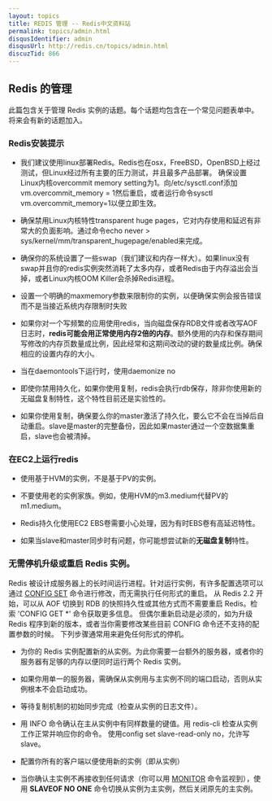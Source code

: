 ```yaml
---
layout: topics
title: REDIS 管理 -- Redis中文资料站
permalink: topics/admin.html
disqusIdentifier: admin
disqusUrl: http://redis.cn/topics/admin.html
discuzTid: 866
---
```


## Redis 的管理 ##

此篇包含关于管理 Redis 实例的话题。每个话题均包含在一个常见问题表单中。将来会有新的话题加入。

### Redis安装提示


- 我们建议使用linux部署Redis。Redis也在osx，FreeBSD，OpenBSD上经过测试，但Linux经过所有主要的压力测试，并且最多产品部署。
确保设置Linux内核overcommit memory setting为1。向/etc/sysctl.conf添加vm.overcommit_memory = 1然后重启，或者运行命令sysctl vm.overcommit_memory=1以便立即生效。


- 确保禁用Linux内核特性transparent huge pages，它对内存使用和延迟有非常大的负面影响。通过命令echo never > sys/kernel/mm/transparent_hugepage/enabled来完成。


- 确保你的系统设置了一些swap（我们建议和内存一样大）。如果linux没有swap并且你的redis实例突然消耗了太多内存，或者Redis由于内存溢出会当掉，或者Linux内核OOM Killer会杀掉Redis进程。


- 设置一个明确的maxmemory参数来限制你的实例，以便确保实例会报告错误而不是当接近系统内存限制时失败


- 如果你对一个写频繁的应用使用redis，当向磁盘保存RDB文件或者改写AOF日志时，**redis可能会用正常使用内存2倍的内存**。额外使用的内存和保存期间写修改的内存页数量成比例，因此经常和这期间改动的键的数量成比例。确保相应的设置内存的大小。


- 当在daemontools下运行时，使用daemonize no


- 即使你禁用持久化，如果你使用复制，redis会执行rdb保存，除非你使用新的无磁盘复制特性，这个特性目前还是实验性的。


- 如果你使用复制，确保要么你的master激活了持久化，要么它不会在当掉后自动重启。slave是master的完整备份，因此如果master通过一个空数据集重启，slave也会被清掉。

### 在EC2上运行redis


- 使用基于HVM的实例，不是基于PV的实例。


- 不要使用老的实例家族。例如，使用HVM的m3.medium代替PV的m1.medium。


- Redis持久化使用EC2 EBS卷需要小心处理，因为有时EBS卷有高延迟特性。


- 如果当slave和master同步时有问题，你可能想尝试新的**无磁盘复制**特性。

### 无需停机升级或重启 Redis 实例。

Redis 被设计成服务器上的长时间运行进程。针对运行实例，有许多配置选项可以通过 [CONFIG SET](/commands/config-set.html) 命令进行修改，而无需执行任何形式的重启。
从 Redis 2.2 开始，可以从 AOF 切换到 RDB 的快照持久性或其他方式而不需要重启 Redis。检索 'CONFIG GET *' 命令获取更多信息。
但偶尔重新启动是必须的，如为升级 Redis 程序到新的版本，或者当你需要修改某些目前 CONFIG 命令还不支持的配置参数的时候。
下列步骤通常用来避免任何形式的停机。


- 为你的 Redis 实例配置新的从实例。为此你需要一台额外的服务器，或者你的服务器有足够的内存以便同时运行两个 Redis 实例。


- 如果你用单一的服务器，需确保从实例用与主实例不同的端口启动，否则从实例根本不会启动成功。


- 等待复制机制的初始同步完成（检查从实例的日志文件）。


- 用 INFO 命令确认在主从实例中有同样数量的键值。用 redis-cli 检查从实例工作正常并响应你的命令。
使用config set slave-read-only no，允许写slave。


- 配置你所有的客户端以便使用新的实例（即从实例）


- 当你确认主实例不再接收到任何请求（你可以用 [MONITOR](/commands/monitor.html) 命令监视到），使用 **SLAVEOF NO ONE** 命令切换从实例为主实例，然后关闭原先的主实例。
